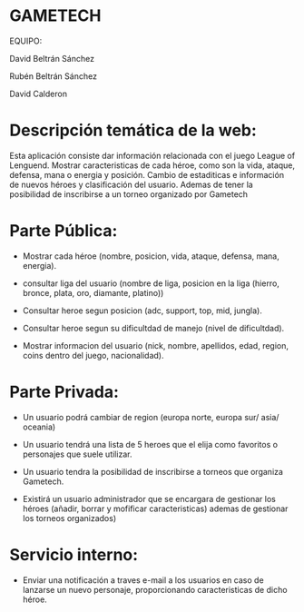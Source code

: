 # GAMETECH
EQUIPO:

David Beltrán Sánchez 

Rubén Beltrán Sánchez

David Calderon



# Descripción temática de la web:
Esta aplicación consiste dar información relacionada con el juego League of Lenguend. Mostrar caracteristicas de cada héroe, como son la vida, ataque, defensa, mana o energia y posición. Cambio de estaditicas e información de nuevos héroes y clasificación del usuario. Ademas de tener la posibilidad de inscribirse a un torneo organizado por Gametech


# Parte Pública:

- Mostrar cada héroe (nombre, posicion, vida, ataque, defensa, mana, energia).

- consultar liga del usuario (nombre de liga, posicion en la liga (hierro, bronce, plata, oro, diamante, platino))

- Consultar heroe segun posicion  (adc, support, top, mid, jungla).

- Consultar heroe segun su dificultdad de manejo (nivel de dificultdad).

- Mostrar informacion del usuario (nick, nombre, apellidos, edad, region, coins dentro del juego, nacionalidad).

# Parte Privada:

- Un usuario podrá cambiar de region (europa norte, europa sur/ asia/ oceania)

- Un usuario tendrá una lista de 5 heroes que el elija como favoritos o personajes que suele utilizar.

- Un usuario tendra la posibilidad de inscribirse a torneos que organiza Gametech.

- Existirá un usuario administrador que se encargara de gestionar los héroes (añadir, borrar y mofificar caracteristicas) ademas de gestionar los torneos organizados)
# Servicio interno:
- Enviar una notificación a traves e-mail a los usuarios en caso de lanzarse un nuevo personaje, proporcionando caracteristicas de dicho héroe.

